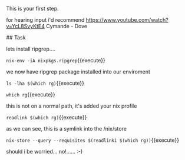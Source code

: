 This is your first step.

for hearing input i'd recommend https://www.youtube.com/watch?v=YcL8SvyKtE4
Cymande - Dove


## Task

lets install ripgrep....

`nix-env -iA nixpkgs.ripgrep`{{execute}}

we now have ripgrep package installed into our enviroment

`ls -lha $(which rg)`{{execute}}

`which rg`{{execute}}

this is not on a normal path, it's added your nix profile 

`readlink $(which rg)`{{execute}}

as we can see, this is a symlink into the /nix/store

`nix-store --query --requisites $(readlinki $(which rg))`{{execute}}

should i be worried... no!......   :-)


